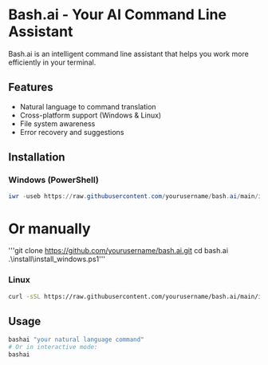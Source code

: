 # Bash.ai - Your AI Command Line Assistant


Bash.ai is an intelligent command line assistant that helps you work more efficiently in your terminal.

## Features

- Natural language to command translation
- Cross-platform support (Windows & Linux)
- File system awareness
- Error recovery and suggestions

## Installation

### Windows (PowerShell)
```powershell
iwr -useb https://raw.githubusercontent.com/yourusername/bash.ai/main/install/install_windows.ps1 | iex
```
# Or manually
'''git clone https://github.com/yourusername/bash.ai.git
cd bash.ai
.\install\install_windows.ps1'''

### Linux
```bash
curl -sSL https://raw.githubusercontent.com/yourusername/bash.ai/main/install/install_linux.sh | bash
```

## Usage
```bash
bashai "your natural language command"
# Or in interactive mode:
bashai
```
